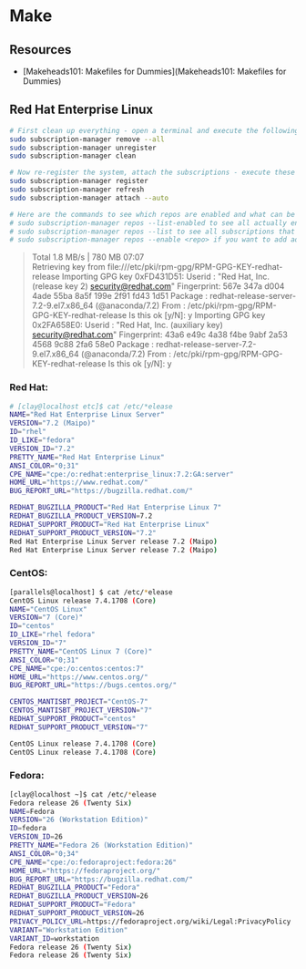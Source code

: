 # Make

## Resources
- [Makeheads101: Makefiles for Dummies](Makeheads101: Makefiles for Dummies)

## Red Hat Enterprise Linux
```sh
# First clean up everything - open a terminal and execute the following commands :
sudo subscription-manager remove --all
sudo subscription-manager unregister
sudo subscription-manager clean

# Now re-register the system, attach the subscriptions - execute these commands :
sudo subscription-manager register
sudo subscription-manager refresh
sudo subscription-manager attach --auto

# Here are the commands to see which repos are enabled and what can be added :
# sudo subscription-manager repos --list-enabled to see all actually enabled subscriptions.
# sudo subscription-manager repos --list to see all subscriptions that are available for you.
# sudo subscription-manager repos --enable <repo> if you want to add additional repos.
```

> Total                                            1.8 MB/s | 780 MB  07:07     
> Retrieving key from file:///etc/pki/rpm-gpg/RPM-GPG-KEY-redhat-release
> Importing GPG key 0xFD431D51:
>  Userid     : "Red Hat, Inc. (release key 2) <security@redhat.com>"
>  Fingerprint: 567e 347a d004 4ade 55ba 8a5f 199e 2f91 fd43 1d51
>  Package    : redhat-release-server-7.2-9.el7.x86_64 (@anaconda/7.2)
>  From       : /etc/pki/rpm-gpg/RPM-GPG-KEY-redhat-release
> Is this ok [y/N]: y
> Importing GPG key 0x2FA658E0:
>  Userid     : "Red Hat, Inc. (auxiliary key) <security@redhat.com>"
>  Fingerprint: 43a6 e49c 4a38 f4be 9abf 2a53 4568 9c88 2fa6 58e0
>  Package    : redhat-release-server-7.2-9.el7.x86_64 (@anaconda/7.2)
>  From       : /etc/pki/rpm-gpg/RPM-GPG-KEY-redhat-release
> Is this ok [y/N]: y


### Red Hat:
```sh
# [clay@localhost etc]$ cat /etc/*elease
NAME="Red Hat Enterprise Linux Server"
VERSION="7.2 (Maipo)"
ID="rhel"
ID_LIKE="fedora"
VERSION_ID="7.2"
PRETTY_NAME="Red Hat Enterprise Linux"
ANSI_COLOR="0;31"
CPE_NAME="cpe:/o:redhat:enterprise_linux:7.2:GA:server"
HOME_URL="https://www.redhat.com/"
BUG_REPORT_URL="https://bugzilla.redhat.com/"

REDHAT_BUGZILLA_PRODUCT="Red Hat Enterprise Linux 7"
REDHAT_BUGZILLA_PRODUCT_VERSION=7.2
REDHAT_SUPPORT_PRODUCT="Red Hat Enterprise Linux"
REDHAT_SUPPORT_PRODUCT_VERSION="7.2"
Red Hat Enterprise Linux Server release 7.2 (Maipo)
Red Hat Enterprise Linux Server release 7.2 (Maipo)
```

### CentOS:
```sh
[parallels@localhost] $ cat /etc/*elease
CentOS Linux release 7.4.1708 (Core) 
NAME="CentOS Linux"
VERSION="7 (Core)"
ID="centos"
ID_LIKE="rhel fedora"
VERSION_ID="7"
PRETTY_NAME="CentOS Linux 7 (Core)"
ANSI_COLOR="0;31"
CPE_NAME="cpe:/o:centos:centos:7"
HOME_URL="https://www.centos.org/"
BUG_REPORT_URL="https://bugs.centos.org/"

CENTOS_MANTISBT_PROJECT="CentOS-7"
CENTOS_MANTISBT_PROJECT_VERSION="7"
REDHAT_SUPPORT_PRODUCT="centos"
REDHAT_SUPPORT_PRODUCT_VERSION="7"

CentOS Linux release 7.4.1708 (Core) 
CentOS Linux release 7.4.1708 (Core) 
```

### Fedora:
```sh
[clay@localhost ~]$ cat /etc/*elease
Fedora release 26 (Twenty Six)
NAME=Fedora
VERSION="26 (Workstation Edition)"
ID=fedora
VERSION_ID=26
PRETTY_NAME="Fedora 26 (Workstation Edition)"
ANSI_COLOR="0;34"
CPE_NAME="cpe:/o:fedoraproject:fedora:26"
HOME_URL="https://fedoraproject.org/"
BUG_REPORT_URL="https://bugzilla.redhat.com/"
REDHAT_BUGZILLA_PRODUCT="Fedora"
REDHAT_BUGZILLA_PRODUCT_VERSION=26
REDHAT_SUPPORT_PRODUCT="Fedora"
REDHAT_SUPPORT_PRODUCT_VERSION=26
PRIVACY_POLICY_URL=https://fedoraproject.org/wiki/Legal:PrivacyPolicy
VARIANT="Workstation Edition"
VARIANT_ID=workstation
Fedora release 26 (Twenty Six)
Fedora release 26 (Twenty Six)
```
